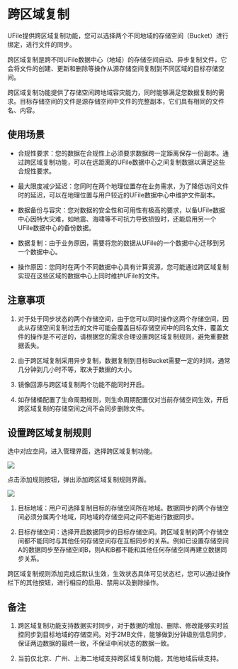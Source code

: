 

# 跨区域复制

UFile提供跨区域复制功能，您可以选择两个不同地域的存储空间（Bucket）进行绑定，进行文件的同步。

跨区域复制是跨不同UFile数据中心（地域）的存储空间自动、异步复制文件，它会将文件的创建、更新和删除等操作从源存储空间复制到不同区域的目标存储空间。

跨区域复制功能提供了存储空间跨地域容灾能力，同时能够满足您数据复制的需求。目标存储空间的文件是源存储空间中文件的完整副本，它们具有相同的文件名、内容。

## 使用场景

* 合规性要求：您的数据在合规性上必须要求数据跨一定距离保存一份副本。通过跨区域复制功能，可以在远距离的UFile数据中心之间复制数据以满足这些合规性要求。

* 最大限度减少延迟：您同时在两个地理位置存在业务需求，为了降低访问文件时的延迟，可以在地理位置与用户较近的UFile数据中心中维护文件副本。

* 数据备份与容灾：您对数据的安全性和可用性有极高的要求，以备UFile数据中心因特大灾难，如地震、海啸等不可抗力导致损毁时，还能启用另一个UFile数据中心的备份数据。

* 数据复制：由于业务原因，需要将您的数据从UFile的一个数据中心迁移到另一个数据中心。

* 操作原因：您同时在两个不同数据中心具有计算资源，您可能通过跨区域复制实现在这些区域的数据中心上同时维护UFile的文件。

## 注意事项

1. 对于处于同步状态的两个存储空间，由于您可以同时操作这两个存储空间，因此从存储空间复制过去的文件可能会覆盖目标存储空间中的同名文件，覆盖文件的操作是不可逆的，请根据您的需求合理设置跨区域复制规则，避免重要数据丢失。

2. 由于跨区域复制采用异步复制，数据复制到目标Bucket需要一定的时间，通常几分钟到几小时不等，取决于数据的大小。

3. 镜像回源与跨区域复制两个功能不能同时开启。

4. 如存储桶配置了生命周期规则，则生命周期配置仅对当前存储空间生效，开启跨区域复制的存储空间之间不会同步删除文件。

## 设置跨区域复制规则

选中对应空间，进入管理界面，选择跨区域复制功能。

![](/images/guide/跨区域复制1.png)

点击添加规则按钮，弹出添加跨区域复制规则界面。

![](/images/guide/跨区域复制2.png)

1. 目标地域：用户可选择复制目标的存储空间所在地域。数据同步的两个存储空间必须分属两个地域，同地域的存储空间之间不能进行数据同步。

2. 目标存储空间：选择开启数据同步的目标存储空间。跨区域复制的两个存储空间都不能同时与其他任何存储空间存在互相同步的关系。例如已设置存储空间A的数据同步至存储空间B，则A和B都不能和其他任何存储空间再建立数据同步关系。

跨区域复制规则添加完成后默认生效，生效状态具体可见状态栏，您可以通过操作栏下的其他按钮，进行相应的启用、禁用以及删除操作。

## 备注

1. 跨区域复制功能支持数据实时同步，对于数据的增加、删除、修改能够实时监控同步到目标地域的存储空间。对于2MB文件，能够做到分钟级别信息同步，保证两边数据的最终一致，不保证中间状态的数据一致。

2. 当前仅北京、广州、上海二地域支持跨区域复制功能，其他地域后续支持。
